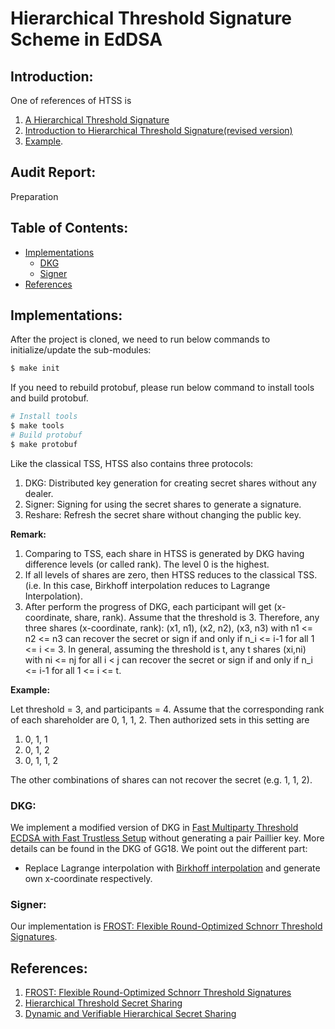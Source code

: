 
# Hierarchical Threshold Signature Scheme in EdDSA

## Introduction:
One of references of HTSS is 
1. [A Hierarchical Threshold Signature](https://medium.com/getamis/a-hierarchical-threshold-signature-830683b87873)
2. [Introduction to Hierarchical Threshold Signature(revised version)](https://medium.com/getamis/introduction-to-hierarchical-threshold-signature-revised-version-7446719bf427)
3. [Example](#Example).


## Audit Report:
Preparation

## Table of Contents:

*	[Implementations](#implementation)
	*	[DKG](#DKG)
    *	[Signer](#Signer)
*	[References](#reference)


<h2 id="implementation">Implementations:</h2>

After the project is cloned, we need to run below commands to initialize/update the sub-modules:

```sh
$ make init
```

If you need to rebuild protobuf, please run below command to install tools and build protobuf.
```sh
# Install tools
$ make tools
# Build protobuf
$ make protobuf
```


Like the classical TSS, HTSS also contains three protocols:

1. DKG: Distributed key generation for creating secret shares without any dealer.
2. Signer: Signing for using the secret shares to generate a signature.
3. Reshare: Refresh the secret share without changing the public key.

**Remark:**
1. Comparing to TSS, each share in HTSS is  generated by DKG having difference levels (or called rank). The level 0 is the highest.
2. If all levels of shares are zero, then HTSS reduces to the classical TSS. (i.e. In this case, Birkhoff interpolation reduces to Lagrange Interpolation).
3. After perform the progress of DKG, each participant will get (x-coordinate, share, rank). Assume that the threshold is 3. Therefore, any three shares (x-coordinate, rank): (x1, n1), (x2, n2), (x3, n3)  with n1 <= n2 <= n3  can recover the secret or sign if and only if 
n_i <= i-1 for all 1 <= i <= 3. In general, assuming the threshold is t, any t shares (xi,ni) with ni <= nj for all i < j can recover the secret or sign if and only if n_i <= i-1 for all 1 <= i <= t.

**Example:**

Let threshold = 3, and participants = 4. Assume that the corresponding rank of each shareholder are 0, 1, 1, 2. Then authorized sets in this setting are 
1. 0, 1, 1
2. 0, 1, 2
3. 0, 1, 1, 2

The other combinations of shares can not recover the secret (e.g. 1, 1, 2).


<h3 id="DKG">DKG:</h3>

We implement a modified version of DKG in [Fast Multiparty Threshold ECDSA with Fast Trustless Setup](https://eprint.iacr.org/2019/114.pdf) without generating a pair Paillier key. More details can be found in the DKG of GG18.
We point out the different part:
* Replace Lagrange interpolation with [Birkhoff interpolation](https://en.wikipedia.org/wiki/Birkhoff_interpolation) and generate own x-coordinate respectively.

<h3 id="Signer">Signer:</h3>

Our implementation is [FROST: Flexible Round-Optimized Schnorr Threshold Signatures](https://eprint.iacr.org/2020/852.pdf).


<h2 id="reference">References:</h2>

1. [FROST: Flexible Round-Optimized Schnorr Threshold Signatures](https://eprint.iacr.org/2020/852.pdf)
2. [Hierarchical Threshold Secret Sharing](https://www.openu.ac.il/lists/mediaserver_documents/personalsites/tamirtassa/hss_conf.pdf)
3. [Dynamic and Verifiable Hierarchical Secret Sharing](https://eprint.iacr.org/2017/724.pdf)
